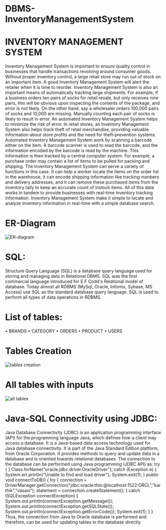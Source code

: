 # DBMS-InventoryManagementSystem
# INVENTORY MANAGEMENT SYSTEM
Inventory Management System is important to ensure quality control in businesses that handle 
transactions revolving around consumer goods. Without proper inventory control, a large retail 
store may run out of stock on an important item. A good Inventory Management System will alert 
the retailer when it is time to reorder. Inventory Management System is also an important means of 
automatically tracking large shipments. For example, if a business orders ten pairs of socks for 
retail resale, but only receives nine pairs, this will be obvious upon inspecting the contents of the 
package, and error is not likely. On the other hand, say a wholesaler orders 100,000 pairs of socks 
and 10,000 are missing. Manually counting each pair of socks is likely to result in error. An 
automated Inventory Management System helps to minimize the risk of error. In retail stores, an 
Inventory Management System also helps track theft of retail merchandise, providing valuable 
information about store profits and the need for theft-prevention systems. Automated Inventory 
Management System work by scanning a barcode either on the item. A barcode scanner is used to 
read the barcode, and the information encoded by the barcode is read by the machine. This 
information is then tracked by a central computer system. For example, a purchase order may 
contain a list of items to be pulled for packing and shipping. The Inventory Management System 
can serve a variety of functions in this case. It can help a worker locate the items on the order list in 
the warehouse, it can encode shipping information like tracking numbers and delivery addresses, 
and it can remove these purchased items from the inventory tally to keep an accurate count of instock items. All of this data works in tandem to provide businesses with real-time inventory 
tracking information. Inventory Management System make it simple to locate and analyze 
inventory information in real-time with a simple database search.

# ER-Diagram

![ER-diagram](https://user-images.githubusercontent.com/83970965/236003526-7dc43822-922e-4f89-87f1-67b4d6b8559f.png)

# SQL:
Structure Query Language (SQL) is a database query language used for storing 
and managing data in Relational DBMS. SQL was the first commercial 
language introduced for E.F Codd's Relational model of database. Today 
almost all RDBMS (MySql, Oracle, Infomix, Sybase, MS Access) use SQL as 
the standard database query language. SQL is used to perform all types of data 
operations in RDBMS.

# List of tables:
• BRANDS
• CATEGORY
• ORDERS
• PRODUCT
• USERS

# Tables Creation
![tables creation](https://user-images.githubusercontent.com/83970965/236003777-36bb2cd7-9558-46a6-94b4-b7b47b763d83.png)

# All tables with inputs
![all tables](https://user-images.githubusercontent.com/83970965/236004258-cb9a52e7-68ac-4c88-979a-7f3df293409d.png)


# Java-SQL Connectivity using JDBC:
Java Database Connectivity (JDBC) is an application programming
interface (API) for the programming language Java, which defines how a client 
may access a database. It is a Java-based data access technology used for Java 
database connectivity. It is part of the Java Standard Edition platform,
from Oracle Corporation. It provides methods to query and update data in a 
database and is oriented towards relational databases.
The connection to the database can be performed using Java programming 
(JDBC API) as:
try
{
}
Class.forName("oracle.jdbc.driver.OracleDriver");
catch (Exception e)
{
System.err.println("Unable to find and load driver"); 
System.exit(1);
}
public void connectToDB()
{
try
{
connection = 
DriverManager.getConnection("jdbc:oracle:thin:@localhost:1522:ORCL","karthik","vasavi");
statement = connection.createStatement();
}
catch (SQLException connectException)
{
System.out.println(connectException.getMessage()); 
System.out.println(connectException.getSQLState()); 
System.out.println(connectException.getErrorCode()); 
System.exit(1);
}
}
Thus, the connection from Java to Oracle database is performed and therefore, 
can be used for updating tables in the database directly.
